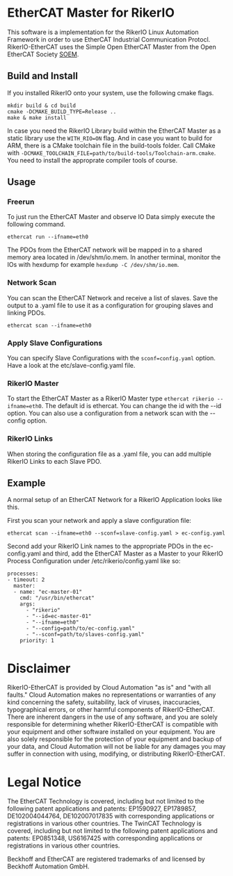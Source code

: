 # EtherCAT Master for RikerIO

This software is a implementation for the RikerIO Linux Automation Framework in order to use EtherCAT Industrial Communication Protocl. RikerIO-EtherCAT uses the Simple Open EtherCAT Master from the Open EtherCAT Society [SOEM](https://github.com/OpenEtherCATsociety/SOEM).

## Build and Install

If you installed RikerIO onto your system, use the following cmake flags.

``` 
mkdir build & cd build
cmake -DCMAKE_BUILD_TYPE=Release ..
make & make install
```

In case you need the RikerIO Library build within the EtherCAT Master as a static library use the `WITH_RIO=ON` flag. And in case you want to build for ARM, there is a CMake toolchain file in the build-tools folder. Call CMake with `-DCMAKE_TOOLCHAIN_FILE=path/to/build-tools/Toolchain-arm.cmake`. You need to install the approprate compiler tools of course.

## Usage

### Freerun

To just run the EtherCAT Master and observe IO Data simply execute the following command.

`ethercat run --ifname=eth0`

The PDOs from the EtherCAT network will be mapped in to a shared memory area located in /dev/shm/io.mem. In another terminal, monitor the IOs with hexdump for example `hexdump -C /dev/shm/io.mem`.

### Network Scan

You can scan the EtherCAT Network and receive a list of slaves. Save the output to a .yaml file to use it as a configuration for grouping slaves and linking PDOs.

`ethercat scan --ifname=eth0`

### Apply Slave Configurations

You can specify Slave Configurations with the `sconf=config.yaml` option. Have a look at the etc/slave-config.yaml file.

### RikerIO Master

To start the EtherCAT Master as a RikerIO Master type `ethercat rikerio --ifname=eth0`. The default id is ethercat. You can change the id with the --id option. You can also use a configuration from a network scan with the --config option.

### RikerIO Links

When storing the configuration file as a .yaml file, you can add multiple RikerIO Links to each Slave PDO.

## Example

A normal setup of an EtherCAT Network for a RikerIO Application looks like this.

First you scan your network and apply a slave configuration file:

````
ethercat scan --ifname=eth0 --sconf=slave-config.yaml > ec-config.yaml
````

Second add your RikerIO Link names to the appropriate PDOs in the ec-config.yaml and third, add the EtherCAT Master as a Master to your RikerIO Process Configuration under /etc/rikerio/config.yaml like so:

````
processes:
- timeout: 2
  master:
  - name: "ec-master-01"
    cmd: "/usr/bin/ethercat"
    args:
      - "rikerio"
      - "--id=ec-master-01"
      - "--ifname=eth0"
      - "--config=path/to/ec-config.yaml"
      - "--sconf=path/to/slaves-config.yaml"
    priority: 1

````

# Disclaimer

RikerIO-EtherCAT is provided by Cloud Automation "as is" and "with all faults." Cloud Automation makes no representations or warranties of any kind concerning the safety, suitability, lack of viruses, inaccuracies, typographical errors, or other harmful components of RikerIO-EtherCAT. There are inherent dangers in the use of any software, and you are solely responsible for determining whether RikerIO-EtherCAT is compatible with your equipment and other software installed on your equipment. You are also solely responsible for the protection of your equipment and backup of your data, and Cloud Automation will not be liable for any damages you may suffer in connection with using, modifying, or distributing RikerIO-EtherCAT.

# Legal Notice

The EtherCAT Technology is covered, including but not limited to the following patent applications and
patents: EP1590927, EP1789857, DE102004044764, DE102007017835 with corresponding applications or
registrations in various other countries.
The TwinCAT Technology is covered, including but not limited to the following patent applications and
patents: EP0851348, US6167425 with corresponding applications or registrations in various other countries.

Beckhoff and EtherCAT are registered trademarks of and licensed by Beckhoff Automation GmbH.
